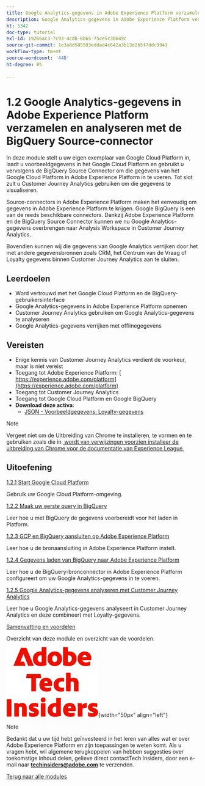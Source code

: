 ```yaml
---
title: Google Analytics-gegevens in Adobe Experience Platform verzamelen en analyseren met de BigQuery Source Connector
description: Google Analytics-gegevens in Adobe Experience Platform verzamelen en analyseren met de BigQuery Source Connector
kt: 5342
doc-type: tutorial
exl-id: 19266ac3-7c93-4cdb-8b65-75ce5c38649c
source-git-commit: 1e3a8d585503eddad4c642a3b13d2b5f7ddc9943
workflow-type: tm+mt
source-wordcount: '448'
ht-degree: 0%

---
```


# 1.2 Google Analytics-gegevens in Adobe Experience Platform verzamelen en analyseren met de BigQuery Source-connector

In deze module stelt u uw eigen exemplaar van Google Cloud Platform in, laadt u voorbeeldgegevens in het Google Cloud Platform en gebruikt u vervolgens de BigQuery Source Connector om die gegevens van het Google Cloud Platform in Adobe Experience Platform in te voeren. Tot slot zult u Customer Journey Analytics gebruiken om die gegevens te visualiseren.

Source-connectors in Adobe Experience Platform maken het eenvoudig om gegevens in Adobe Experience Platform te krijgen. Google BigQuery is een van de reeds beschikbare connectors. Dankzij Adobe Experience Platform en de BigQuery Source Connector kunnen we nu Google Analytics-gegevens overbrengen naar Analysis Workspace in Customer Journey Analytics.

Bovendien kunnen wij die gegevens van Google Analytics verrijken door het met andere gegevensbronnen zoals CRM, het Centrum van de Vraag of Loyalty gegevens binnen Customer Journey Analytics aan te sluiten.

## Leerdoelen

- Word vertrouwd met het Google Cloud Platform en de BigQuery-gebruikersinterface
- Google Analytics-gegevens in Adobe Experience Platform opnemen
- Customer Journey Analytics gebruiken om Google Analytics-gegevens te analyseren
- Google Analytics-gegevens verrijken met offlinegegevens

## Vereisten

- Enige kennis van Customer Journey Analytics verdient de voorkeur, maar is niet vereist
- Toegang tot Adobe Experience Platform: [&#x200B; https://experience.adobe.com/platform](https://experience.adobe.com/platform)
- Toegang tot Customer Journey Analytics
- Toegang tot Google Cloud Platform en Google BigQuery
- **Download deze activa**:
   - [JSON - Voorbeeldgegevens: Loyalty-gegevens](./../../../../assets/json/bqLoyalty.json)

>[!NOTE]
>
>Vergeet niet om de Uitbreiding van Chrome te installeren, te vormen en te gebruiken zoals die in [&#x200B; wordt van verwijzingen voorzien installeer de uitbreiding van Chrome voor de documentatie van Experience League &#x200B;](../../../getting-started/gettingstarted/ex1.md)

## Uitoefening

[1.2.1 Start Google Cloud Platform](./ex1.md)

Gebruik uw Google Cloud Platform-omgeving.

[1.2.2 Maak uw eerste query in BigQuery](./ex2.md)

Leer hoe u met BigQuery de gegevens voorbereidt voor het laden in Platform.

[1.2.3 GCP en BigQuery aansluiten op Adobe Experience Platform](./ex3.md)

Leer hoe u de bronaansluiting in Adobe Experience Platform instelt.

[1.2.4 Gegevens laden van BigQuery naar Adobe Experience Platform](./ex4.md)

Leer hoe u de BigQuery-bronconnector in Adobe Experience Platform configureert om uw Google Analytics-gegevens in te voeren.

[1.2.5 Google Analytics-gegevens analyseren met Customer Journey Analytics](./ex5.md)

Leer hoe u Google Analytics-gegevens analyseert in Customer Journey Analytics en deze combineert met Loyalty-gegevens.

[Samenvatting en voordelen](./summary.md)

Overzicht van deze module en overzicht van de voordelen.

![&#x200B; Indexen van de Tech &#x200B;](./../../../../assets/images/techinsiders.png){width="50px" align="left"}

>[!NOTE]
>
>Bedankt dat u uw tijd hebt geïnvesteerd in het leren van alles wat er over Adobe Experience Platform en zijn toepassingen te weten komt. Als u vragen hebt, wil algemene terugkoppelen van hebben suggesties over toekomstige inhoud delen, gelieve direct contactTech Insiders, door een e-mail naar **techinsiders@adobe.com** te verzenden.

[Terug naar alle modules](./../../../../overview.md)
